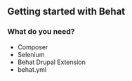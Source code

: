 ## Getting started with Behat

### What do you need?

* Composer
* Selenium
* Behat Drupal Extension
* behat.yml
